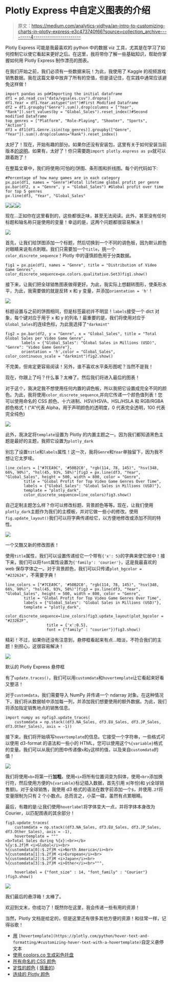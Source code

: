 # Plotly Express 中自定义图表的介绍

> 原文：<https://medium.com/analytics-vidhya/an-intro-to-customizing-charts-in-plotly-express-e3c473740f66?source=collection_archive---------4----------------------->

Plotly Express 可能是我最喜欢的 python 中的数据 viz 工具，尤其是在学习了如何控制它以使它看起来更好之后。在这里，我将带你了解一些基础知识，帮助你掌握如何用 Plotly Express 制作漂亮的图表。

在我们开始之前，我们必须有一些数据来玩！为此，我使用了 Kaggle 的视频游戏销售数据。我在这篇文章中放弃了所有的空值，但是请记住，在实践中通常应该避免这样做！

```
import pandas as pd#Importing the initial dataframe
df1 = pd.read_csv("data/vgsales.csv").dropna()
df1.Year = df1.Year.astype("int")#First Modified Dataframe
df2 = df1.groupby("Genre").sum().drop(columns = ["Year", "Rank"]).sort_values(by = "Global_Sales").reset_index()#Second modified Dataframe
top_genres = ["Platform", "Role-Playing", "Shooter", "Sports", "Action"]
df3 = df1[df1.Genre.isin(top_genres)].groupby(["Genre", "Year"]).sum().drop(columns="Rank").reset_index()
```

太好了！现在，开始有趣的部分。如果你还没有安装包，这里有关于如何安装当前版本[的说明](https://pypi.org/project/plotly/)。如果有，太好了！你只需要跑`import plotly.express as px`就可以跟着跑了！

在整篇文章中，我们将使用(可怕的)饼图、条形图和折线图。每个的代码如下:

```
#Percentage of how many games are in each category
px.pie(df1, names = "Genre")#Total lifetime global profit per genre
px.bar(df2, x = "Genre", y = "Global_Sales") #Global profit over time for top 5 genres 
px.line(df3, "Year", "Global_Sales"
```

![](img/23e29b3d1c37a805a50b1c98292d7a4c.png)![](img/9f482ebe6494a41c91d7849ad421b3fc.png)![](img/15759068bc0ba457662ffdfb22492d1b.png)

现在…正如你在这里看到的，这些都很乏味，甚至无法阅读。此外，甚至没有任何标题和轴名称只是使用的变量！幸运的是，这两个问题都很容易解决！

![](img/8bbac00cd4f7e8b34cfc8835c833b6bf.png)

首先，让我们给饼图添加一个标题，然后切换到一个不同的调色板，因为默认颜色对眼睛来说有点刺眼。我们只需要加一个`title`，挑一个`color_discrete_sequence`！Plotly 中的谨慎颜色用于分类数据。

```
fig1 = px.pie(df1, names = "Genre", title = "Distribution of Video Game Genres", color_discrete_sequence=px.colors.qualitative.Set3)fig1.show()
```

接下来，让我们把全球销售图表做得更好。为此，我实际上想翻转图形，使条形水平，为此，我需要做的就是反转 x 和 y 变量，并添加`orientation = 'h'`！

![](img/7361232aaf3607d2f639f2cf9cc77d44.png)

标题设置与之前的饼图相同，但是标签最初并不明显！`labels`接受一个 dict 对象，每个键对应于用于 x 和 y 的列名！最重要的是，我们将使用对应于`Global_Sales`的连续色标，为此我选择了`"darkmint"`

```
fig2 = px.bar(df2, y = "Genre", x = "Global_Sales", title = "Total Global Sales per Video Game Genre",
       labels = {"Global_Sales": "Global Sales in Millions (USD)", "Genre": "Video Game Genre"},
       orientation = 'h',color = "Global_Sales", color_continuous_scale = "darkmint")fig2.show()
```

不完美，但肯定更容易阅读！另外，谁不喜欢水平条形图呢？当然不是我！

现在，你跟上了吗？什么事？太棒了。然后我们将进入最后的图表！

对于这个，我决定我不想使用任何内置的调色板，所以我把它设置成完全不同的颜色。为此，我将使用`color_discrete_sequence`,并向它传递一个颜色值列表！您可以使用命名的 CSS 颜色、十六进制、HSV/HSVA、HSL/HSLA 和 RGB/RGBA 颜色格式！(“A”代表 Alpha，用于声明颜色的透明度，0 代表完全透明，100 代表完全纯色)

![](img/cf943ed5767b5a91efaa003738389b14.png)

此外，我决定将`template`设置为 Plotly 的内置主题之一。因为我们都知道黑色主题是最好的主题，我把它设置为`plotly_dark`

别忘了设置`title`和`labels`属性！这一次，我将`Genre`和`Year`单独留下，因为我不想让它太罗嗦。

```
line_colors = ["#7CEA9C", '#50B2C0', "rgb(114, 78, 145)", "hsv(348, 66%, 90%)", "hsl(45, 93%, 58%)"]fig3 = px.line(df3, "Year", "Global_Sales", height = 500, width = 800, color = "Genre", 
        title = "Global Profit for Top Video Game Genres Over Time",
        labels = {"Global_Sales": "Global Sales in Millions (USD)"},
        template = "plotly_dark",
        color_discrete_sequence=line_colors)fig3.show()
```

自己定制主题怎么样？你可以修改标题、背景颜色等等。现在，让我们使用`plotly_dark`主题作为我们的主模板，并对它做一些小的修改。使用`fig.update_layout()`我们可以将字典传递给它，以方便地修改或添加不同的特性。

![](img/ab003dcef10934a7b77a7de0c236418e.png)

一个又酷又新的修改图表！

使用`title`属性，我们可以设置传递给它一个带有`{'x': 5}`的字典来使它居中！接下来，我们可以将`font`属性设置为`{'family': 'courier'}`，这是我最喜欢的 web 保存字体之一。对于背景颜色，我们可以只传递`plot_bgcolor = "#232624"`，不需要字典！

```
line_colors = ["#7CEA9C", '#50B2C0', "rgb(114, 78, 145)", "hsv(348, 66%, 90%)", "hsl(45, 93%, 58%)"]fig3 = px.line(df3, "Year", "Global_Sales", height = 500, width = 800, color = "Genre", 
        title = "Global Profit for Top Video Game Genres Over Time",
        labels = {"Global_Sales": "Global Sales in Millions (USD)"},
        template = "plotly_dark",
        color_discrete_sequence=line_colors)fig3.update_layout(plot_bgcolor = "#23262F",
                  title = {'x':0.5}, 
                  font = {"family" : "courier"})fig3.show()
```

精彩！不过，如果你还没有注意到，悬停框看起来有点…暗淡，不符合我们的主题！别担心，这很容易解决！

![](img/ad91963ab5fd6abf3300f6a1d4cb4294.png)

默认的 Plotly Express 悬停框

有了`update.traces()`，我们可以用`customdata`和`hovertemplate`让它看起来好看又整洁！

对于`customdata`，我们需要导入 NumPy 并传递一个 ndarray 对象。在这种情况下，我们将从数据帧中添加每一列，并添加我们想要使用的额外数据。为此，我们将添加指定销售地点的销售信息。

```
import numpy as npfig3.update_traces(
    customdata = np.stack((df3.NA_Sales, df3.EU_Sales, df3.JP_Sales, df3.Other_Sales), axis = -1))
```

接下来，我们将开始填写`hovertemplate`的信息。它接受一个字符串，一些格式可以使用 d3-format 的语法和一些小的 HTML，您可以使用这个`%{variable}`格式的变量。我们可以从我们的图中传递像`x`和`y`这样的值，以及来自`customdata`的值！

![](img/cca8bb5065f9850407f0085a61f79cd2.png)

我们将使用`<b>`将第一行**加粗**，使用`<i>`将所有位置词变为斜体，使用`<br>`添加换行符，然后使用方便的`%{variable}`标记插入数据，首先引用 x(年份)和 y(全球销售额)。对于全球销售，我使用 d3 格式的语法在数字前添加一个`$`，并使用`.2f`将变量限制为只有 2 个小数点。总而言之，小菜一碟，虽然有点累眼睛。

最后，有趣的是:让我们使用`hoverlabel`将字体变大一点，并将字体本身改为 Courier，以匹配图表的其余部分！

```
fig3.update_traces(
    customdata = np.stack((df3.NA_Sales, df3.EU_Sales, df3.JP_Sales, df3.Other_Sales), axis = -1),
    hovertemplate = """
<b>Total Sales during %{x}:<br></b>
%{y:$.2f}M <i>Global</i><br>
%{customdata[0]:$.2f}M <i>North America</i><br>
%{customdata[1]:$.2f}M <i>European</i><br>
%{customdata[2]:$.2f}M <i>Japan</i><br>
%{customdata[3]:$.2f}M <i>Other</i><br>""",

    hoverlabel = {"font_size" : 14, "font_family" : "Courier"}
)fig3.show()
```

![](img/49b3e944ed271e0ae275c3a2783aaa69.png)

我们最后的悬浮箱！太棒了。

欢迎到文末，你成功了！既然你在这里，我会传递一些有用的资源！

当然，Plotly 文档是给定的，但是这里还有很多其他方便的资源！和往常一样，记得谷歌！

*   [用](https://plotly.com/python/hover-text-and-formatting/#customizing-hover-text-with-a-hovertemplate) `[hovertemplate](https://plotly.com/python/hover-text-and-formatting/#customizing-hover-text-with-a-hovertemplate)`自定义悬停文本
*   [使用 coolors.co 生成彩色托盘](https://coolors.co/)
*   [所有命名的 CSS 颜色](https://www.quackit.com/css/color/charts/css_color_names_chart.cfm)
*   [定性的颜色](https://plotly.com/python/discrete-color/#color-sequences-in-plotly-express) ( [慎重的](https://plotly.com/python/discrete-color/#color-sequences-in-plotly-express))
*   [连续的 Plotly 颜色](https://plotly.com/python/builtin-colorscales/)